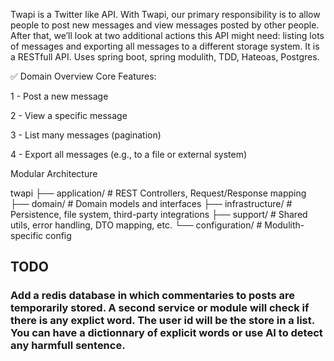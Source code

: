 Twapi is a Twitter like API. With Twapi, our primary responsibility is to allow people to post new messages and view messages posted by other people. After that, we’ll look at two additional actions this API might need: listing lots of messages and exporting all messages to a different storage system. It is a RESTfull API. Uses spring boot, spring modulith, TDD, Hateoas, Postgres.

✅ Domain Overview
Core Features: 

1 - Post a new message

2 - View a specific message

3 - List many messages (pagination)

4 - Export all messages (e.g., to a file or external system)

Modular Architecture

twapi
├── application/       # REST Controllers, Request/Response mapping
├── domain/            # Domain models and interfaces
├── infrastructure/    # Persistence, file system, third-party integrations
├── support/           # Shared utils, error handling, DTO mapping, etc.
└── configuration/     # Modulith-specific config

## TODO
### Add a redis database in which commentaries to posts are temporarily stored. A second service or module will check if there is any explict word. The user id will be the store in a list. You can have a dictionnary of explicit words or use AI to detect any harmfull sentence.
